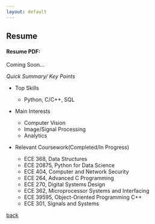 ```yaml
---
layout: default
---
```


## Resume

#### Resume PDF: 
Coming Soon...

_Quick Summary/ Key Points_
- Top Skills
    - Python, C/C++, SQL

- Main Interests
    - Computer Vision
    - Image/Signal Processing
    - Analytics

- Relevant Coursework(Completed/In Progress)
    - ECE 368, Data Structures
    - ECE 20875, Python for Data Science
    - ECE 404, Computer and Network Security
    - ECE 264, Advanced C Programming
    - ECE 270, Digital Systems Design
    - ECE 362, Microprocessor Systems and Interfacing
    - ECE 39595, Object-Oriented Programming C++
    - ECE 301, Signals and Systems

[back](./)